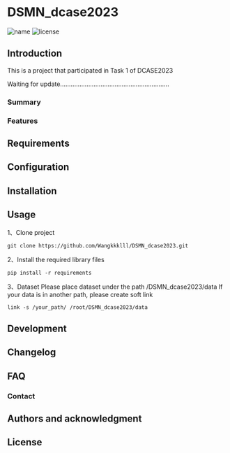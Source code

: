 # DSMN_dcase2023
![name](https://img.shields.io/badge/dsmn-v0.1.1-brightgreen)
![license](https://img.shields.io/badge/license-MIT-blue)

## Introduction 
This is a project that participated in Task 1 of DCASE2023

Waiting for update..............................................................
### Summary 
### Features
## Requirements
## Configuration 
## Installation 
## Usage
1、Clone project
```
git clone https://github.com/Wangkkklll/DSMN_dcase2023.git
```
2、Install the required library files
```
pip install -r requirements
```
3、Dataset
Please place dataset under the path /DSMN_dcase2023/data
If your data is in another path, please create soft link
```
link -s /your_path/ /root/DSMN_dcase2023/data
```
## Development 
## Changelog 
## FAQ 
### Contact 
## Authors and acknowledgment 
## License 
